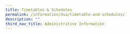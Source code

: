 ```yaml
---
title: Timetables & Schedules
permalink: /information/dsa/timetable-and-schedules/
description: ""
third_nav_title: Administrative Information
---
```


